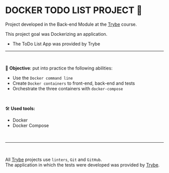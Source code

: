 # DOCKER TODO LIST PROJECT 🧰

Project developed in the Back-end Module at the [Trybe](https://www.betrybe.com/) course.

This project goal was Dockerizing an application.
* The ToDo List App was provided by Trybe
---
<br/>

🎯 **Objective**: put into practice the following abilities:
* Use the `Docker command line`
* Create `Docker containers` to front-end, back-end and tests
* Orchestrate the three containers with `docker-compose`

<br/>

🛠️ **Used tools:**
* Docker
* Docker Compose

<br/>

---

&nbsp;

All [Trybe](https://www.betrybe.com/) projects use `linters`, `Git` and `GitHub`.<br/>
The application in which the tests were developed was provided by [Trybe](https://www.betrybe.com/).
